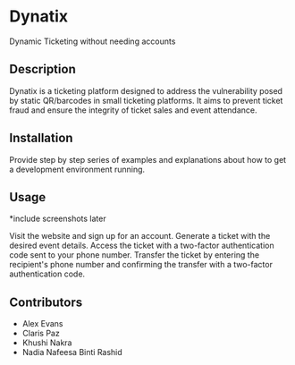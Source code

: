 # Dynatix
Dynamic Ticketing without needing accounts

## Description

Dynatix is a ticketing platform designed to address the vulnerability posed by static QR/barcodes in small ticketing platforms. It aims to prevent ticket fraud and ensure the integrity of ticket sales and event attendance.

## Installation

Provide step by step series of examples and explanations about how to get a development environment running.

## Usage

*include screenshots later

Visit the website and sign up for an account.
Generate a ticket with the desired event details.
Access the ticket with a two-factor authentication code sent to your phone number.
Transfer the ticket by entering the recipient's phone number and confirming the transfer with a two-factor authentication code.

## Contributors

- Alex Evans
- Claris Paz
- Khushi Nakra
- Nadia Nafeesa Binti Rashid
